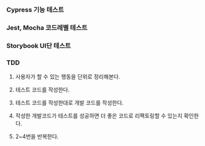 ### Cypress 기능 테스트

### Jest, Mocha 코드레벨 테스트

### Storybook UI단 테스트


### TDD

1. 사용자가 할 수 있는 행동을 단위로 정리해본다.

2. 테스트 코드를 작성한다.

3. 테스트 코드를 작성한대로 개발 코드를 작성한다.

4. 작성한 개발코드가 테스트를 성공하면 더 좋은 코드로 리팩토링할 수 있는지 확인한다.

5. 2~4번을 반복한다.

